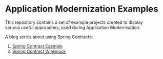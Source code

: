 # Application Modernization Examples
This repository contains a set of example projects created to display various useful approaches, used during Application Modernisation.

A blog series about using Spring Contracts:
1. [Spring Contract Example](https://github.com/ibagroup-eu/app-modernization-examples/tree/main/spring_contract_example) 
2. [Spring Contract Wiremock](https://github.com/ibagroup-eu/app-modernization-examples/tree/main/spring_contract_wiremock)
